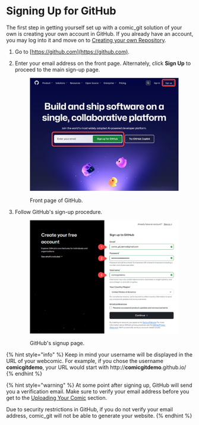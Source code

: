 # Signing Up for GitHub

The first step in getting yourself set up with a comic\_git solution of your own is creating your own account in GitHub. If you already have an account, you may log into it and move on to [Creating your own Repository](creating-your-own-repository.md).

1. Go to [https://github.com](https://github.com).
2.  Enter your email address on the front page. Alternately, click **Sign Up** to proceed to the main sign-up page.

    <figure><img src="../.gitbook/assets/github_signup01.jpg" alt="Image displaying the front page of Github.com, with highlights marking the email address field in the center and the Sign Up button in the upper right corner."><figcaption><p>Front page of GitHub.</p></figcaption></figure>
3.  Follow GitHub's sign-up procedure.

    <figure><img src="../.gitbook/assets/github_signup02.jpg" alt="GitHub&#x27;s sign-up page. Numbered markers are pointing to 1. Email Address,  2. Password, 3. Username."><figcaption><p>GitHub's signup page.</p></figcaption></figure>

{% hint style="info" %}
Keep in mind your username will be displayed in the URL of your webcomic. For example, if you chose the username **comicgitdemo**, your URL would start with http://**comicgitdemo**.github.io/
{% endhint %}

{% hint style="warning" %}
At some point after signing up, GitHub will send you a verification email. Make sure to verify your email address before you get to the [Uploading Your Comic](../customization/uploading-your-changes.md) section.

Due to security restrictions in GitHub, if you do not verify your email address, comic\_git will not be able to generate your website.
{% endhint %}
